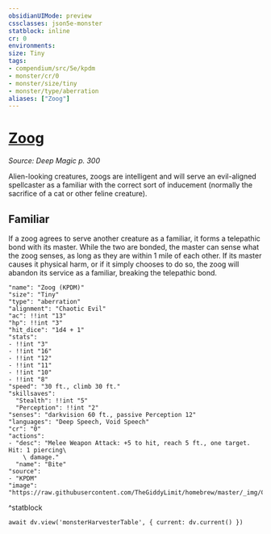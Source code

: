 ```yaml
---
obsidianUIMode: preview
cssclasses: json5e-monster
statblock: inline
cr: 0
environments: 
size: Tiny
tags:
- compendium/src/5e/kpdm
- monster/cr/0
- monster/size/tiny
- monster/type/aberration
aliases: ["Zoog"]
---
```

# [Zoog](compendium\bestiary\aberration/zoog-kpdm.md)
*Source: Deep Magic p. 300*

Alien-looking creatures, zoogs are intelligent and will serve an evil-aligned spellcaster as a familiar with the correct sort of inducement (normally the sacrifice of a cat or other feline creature).

## Familiar

If a zoog agrees to serve another creature as a familiar, it forms a telepathic bond with its master. While the two are bonded, the master can sense what the zoog senses, as long as they are within 1 mile of each other. If its master causes it physical harm, or if it simply chooses to do so, the zoog will abandon its service as a familiar, breaking the telepathic bond.

```statblock
"name": "Zoog (KPDM)"
"size": "Tiny"
"type": "aberration"
"alignment": "Chaotic Evil"
"ac": !!int "13"
"hp": !!int "3"
"hit_dice": "1d4 + 1"
"stats":
- !!int "3"
- !!int "16"
- !!int "12"
- !!int "11"
- !!int "10"
- !!int "8"
"speed": "30 ft., climb 30 ft."
"skillsaves":
  "Stealth": !!int "5"
  "Perception": !!int "2"
"senses": "darkvision 60 ft., passive Perception 12"
"languages": "Deep Speech, Void Speech"
"cr": "0"
"actions":
- "desc": "Melee Weapon Attack: +5 to hit, reach 5 ft., one target. Hit: 1 piercing\
    \ damage."
  "name": "Bite"
"source":
- "KPDM"
"image": "https://raw.githubusercontent.com/TheGiddyLimit/homebrew/master/_img/CCodex/zoog_token.png"
```
^statblock

```dataviewjs
await dv.view('monsterHarvesterTable', { current: dv.current() })
```